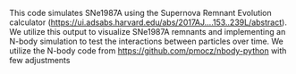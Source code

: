 This code simulates SNe1987A using the  Supernova Remnant Evolution calculator (https://ui.adsabs.harvard.edu/abs/2017AJ....153..239L/abstract). 
We utilize this output to visualize SNe1987A remnants and implementing an N-body simulation to test the interactions between particles over time. 
We utilize the N-body code from https://github.com/pmocz/nbody-python with few adjustments
